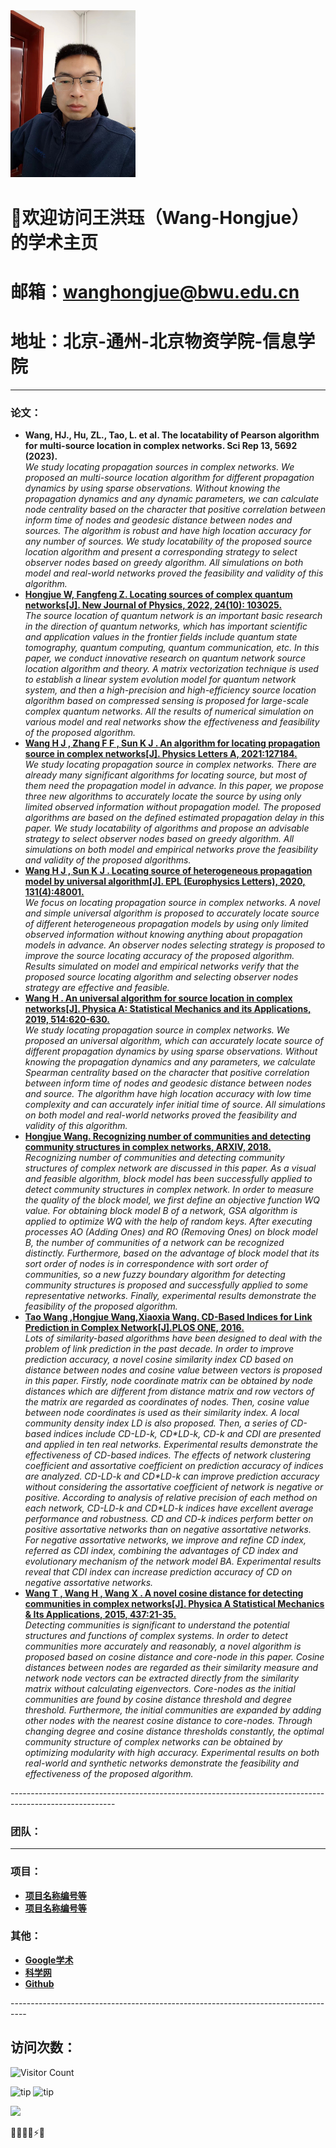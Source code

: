 <img src="./王洪珏.jpg" width="200px" alt="alt text">

# 🎉欢迎访问王洪珏（Wang-Hongjue）的学术主页
# 邮箱：wanghongjue@bwu.edu.cn
# 地址：北京-通州-北京物资学院-信息学院

---------------------------------------------------------------
<h3>论文：</h3>
<ul>
	<li>
	<b>Wang, HJ., Hu, ZL., Tao, L. et al. The locatability of Pearson algorithm for multi-source location in complex networks. Sci Rep 13, 5692 (2023). </b></a>
	 <br/><i>We study locating propagation sources in complex networks. We proposed an multi-source location algorithm for different propagation dynamics by using sparse observations. Without knowing the propagation dynamics and any dynamic parameters, we can calculate node centrality based on the character that positive correlation between inform time of nodes and geodesic distance between nodes and sources. The algorithm is robust and have high location accuracy for any number of sources. We study locatability of the proposed source location algorithm and present a corresponding strategy to select observer nodes based on greedy algorithm. All simulations on both model and real-world networks proved the feasibility and validity of this algorithm.</i></li>
	<li><a href="https://iopscience.iop.org/article/10.1088/1367-2630/ac8db3">
	<b>Hongjue W, Fangfeng Z. Locating sources of complex quantum networks[J]. New Journal of Physics, 2022, 24(10): 103025.</b></a>
	 <br/><i>The source location of quantum network is an important basic research in the direction of quantum networks, which has important scientific and application values in the frontier fields include quantum state tomography, quantum computing, quantum communication, etc. In this paper, we conduct innovative research on quantum network source location algorithm and theory. A matrix vectorization technique is used to establish a linear system evolution model for quantum network system, and then a high-precision and high-efficiency source location algorithm based on compressed sensing is proposed for large-scale complex quantum networks. All the results of numerical simulation on various model and real networks show the effectiveness and feasibility of the proposed algorithm.</i></li>
	<li><a href="https://doi.org/10.1016/j.physleta.2021.127184">
	<b>Wang H J ,  Zhang F F ,  Sun K J . An algorithm for locating propagation source in complex networks[J]. Physics Letters A, 2021:127184.</b></a>
	 <br/><i>We study locating propagation source in complex networks. There are already many significant algorithms for locating source, but most of them need the propagation model in advance. In this paper, we propose three new algorithms to accurately locate the source by using only limited observed information without propagation model. The proposed algorithms are based on the defined estimated propagation delay in this paper. We study locatability of algorithms and propose an advisable strategy to select observer nodes based on greedy algorithm. All simulations on both model and empirical networks prove the feasibility and validity of the proposed algorithms.</i></li>
	<li><a href="https://epljournal.edpsciences.org/articles/epl/abs/2020/16/epl20259/epl20259.html">
	<b>Wang H J ,  Sun K J . Locating source of heterogeneous propagation model by universal algorithm[J]. EPL (Europhysics Letters), 2020, 131(4):48001.</b></a>
	 <br/><i>We focus on locating propagation source in complex networks. A novel and simple universal algorithm is proposed to accurately locate source of different heterogeneous propagation models by using only limited observed information without knowing anything about propagation models in advance. An observer nodes selecting strategy is proposed to improve the source locating accuracy of the proposed algorithm. Results simulated on model and empirical networks verify that the proposed source locating algorithm and selecting observer nodes strategy are effective and feasible. </i></li>
	<li><a href="https://doi.org/10.1016/j.physa.2018.09.114">
	<b>Wang H . An universal algorithm for source location in complex networks[J]. Physica A: Statistical Mechanics and its Applications, 2019, 514:620-630.</b></a>
	 <br/><i>We study locating propagation source in complex networks. We proposed an universal algorithm, which can accurately locate source of different propagation dynamics by using sparse observations. Without knowing the propagation dynamics and any parameters, we calculate Spearman centrality based on the character that positive correlation between inform time of nodes and geodesic distance between nodes and source. The algorithm have high location accuracy with low time complexity and can accurately infer initial time of source. All simulations on both model and real-world networks proved the feasibility and validity of this algorithm.</i></li>
	<li><a href="https://arxiv.org/abs/1803.06591">
	<b>Hongjue Wang. Recognizing number of communities and detecting community structures in complex networks, ARXIV, 2018.</b></a>
	 <br/><i>Recognizing number of communities and detecting community structures of complex network are discussed in this paper. As a visual and feasible algorithm, block model has been successfully applied to detect community structures in complex network. In order to measure the quality of the block model, we first define an objective function WQ value. For obtaining block model B of a network, GSA algorithm is applied to optimize WQ with the help of random keys. After executing processes AO (Adding Ones) and RO (Removing Ones) on block model B, the number of communities of a network can be recognized distinctly. Furthermore, based on the advantage of block model that its sort order of nodes is in correspondence with sort order of communities, so a new fuzzy boundary algorithm for detecting community structures is proposed and successfully applied to some representative networks. Finally, experimental results demonstrate the feasibility of the proposed algorithm.</i></li>
	<li><a href="https://doi.org/10.1371/journal.pone.0146727">
	<b>Tao Wang ,Hongjue Wang,Xiaoxia Wang. CD-Based Indices for Link Prediction in Complex Network[J].PLOS ONE, 2016.</b></a>
	 <br/><i>Lots of similarity-based algorithms have been designed to deal with the problem of link prediction in the past decade. In order to improve prediction accuracy, a novel cosine similarity index CD based on distance between nodes and cosine value between vectors is proposed in this paper. Firstly, node coordinate matrix can be obtained by node distances which are different from distance matrix and row vectors of the matrix are regarded as coordinates of nodes. Then, cosine value between node coordinates is used as their similarity index. A local community density index LD is also proposed. Then, a series of CD-based indices include CD-LD-k, CD*LD-k, CD-k and CDI are presented and applied in ten real networks. Experimental results demonstrate the effectiveness of CD-based indices. The effects of network clustering coefficient and assortative coefficient on prediction accuracy of indices are analyzed. CD-LD-k and CD*LD-k can improve prediction accuracy without considering the assortative coefficient of network is negative or positive. According to analysis of relative precision of each method on each network, CD-LD-k and CD*LD-k indices have excellent average performance and robustness. CD and CD-k indices perform better on positive assortative networks than on negative assortative networks. For negative assortative networks, we improve and refine CD index, referred as CDI index, combining the advantages of CD index and evolutionary mechanism of the network model BA. Experimental results reveal that CDI index can increase prediction accuracy of CD on negative assortative networks.</i></li>
	<li><a href="https://www.sciencedirect.com/science/article/abs/pii/S0378437115005233">
	<b>Wang T ,  Wang H ,  Wang X . A novel cosine distance for detecting communities in complex networks[J]. Physica A Statistical Mechanics & Its Applications, 2015, 437:21-35.</b></a>
	 <br/><i>Detecting communities is significant to understand the potential structures and functions of complex systems. In order to detect communities more accurately and reasonably, a novel algorithm is proposed based on cosine distance and core-node in this paper. Cosine distances between nodes are regarded as their similarity measure and network node vectors can be extracted directly from the similarity matrix without calculating eigenvectors. Core-nodes as the initial communities are found by cosine distance threshold and degree threshold. Furthermore, the initial communities are expanded by adding other nodes with the nearest cosine distance to core-nodes. Through changing degree and cosine distance thresholds constantly, the optimal community structure of complex networks can be obtained by optimizing modularity with high accuracy. Experimental results on both real-world and synthetic networks demonstrate the feasibility and effectiveness of the proposed algorithm.</i></li>
</ul>
--------------------------------------------------------------------------------------------------------
<h3>团队：</h3>

--------------------------------------------------------------------------------------------------------
<h3>项目：</h3>
<ul>
      <li><td><a href="wang448721577.github.io"><b>项目名称编号等</b></a></td></li>
      <li><td><a href="wang448721577.github.io"><b>项目名称编号等</b></a></td></li>
</ul>

<h3>其他：</h3>
<ul>
      <li><td><a href="https://scholar.google.com/citations?hl=zh-CN&user=ywyxk5wAAAAJ&view_op=list_works&gmla=ABEO0YoM9Bp625IppC9tXp0Ud06He_bk0-HJfdcfhHNrcR9lt2cJpxsdh3des9xfL9wx7hiQ9OmeE5iISBUJGZPZjslv6neM76ziTOiPqz9j43ljeRHHx6Ojwuy4mP0yD_UHgmU"><b>Google学术</b></a></td></li>
      <li><td><a href="https://blog.sciencenet.cn/home.php"><b>科学网</b></a></td></li>
      <li><td><a href="https://github.com/wang448721577"><b>Github</b></a></td></li>
</ul>
----------------------------------------------------------------------------------

## 访问次数：
![Visitor Count](https://profile-counter.glitch.me/{wang448721577}/count.svg)

![tip](https://badgen.net/badge/MATLAB/2023/orange?icon=MATLAB)     ![tip](https://badgen.net/badge/python/3.1.6/green?icon=packagephobia)

<img src="https://emojis.slackmojis.com/emojis/images/1531849430/4246/blob-sunglasses.gif?1531849430" width="50"/>

💖🎉😄✨⚡🍵

